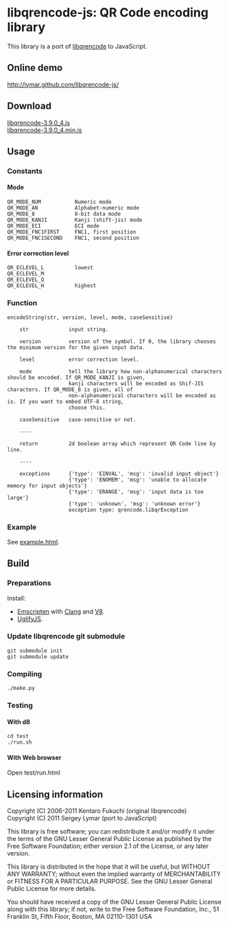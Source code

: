 # libqrencode-js: QR Code encoding library

This library is a port of [libqrencode](https://github.com/fukuchi/libqrencode) to JavaScript.

## Online demo

http://lymar.github.com/libqrencode-js/

## Download

[libqrencode-3.9.0_4.js](https://raw.github.com/lymar/libqrencode-js/3.9.0_4/release/libqrencode-3.9.0_4.js)  
[libqrencode-3.9.0_4.min.js](https://raw.github.com/lymar/libqrencode-js/3.9.0_4/release/libqrencode-3.9.0_4.min.js)

## Usage

### Constants

#### Mode

    QR_MODE_NUM           Numeric mode
    QR_MODE_AN            Alphabet-numeric mode
    QR_MODE_8             8-bit data mode
    QR_MODE_KANJI         Kanji (shift-jis) mode
    QR_MODE_ECI           ECI mode
    QR_MODE_FNC1FIRST     FNC1, first position
    QR_MODE_FNC1SECOND    FNC1, second position

#### Error correction level
    QR_ECLEVEL_L          lowest
    QR_ECLEVEL_M
    QR_ECLEVEL_Q
    QR_ECLEVEL_H          highest

### Function

    encodeString(str, version, level, mode, caseSensitive)
    
        str             input string.
        
        version         version of the symbol. If 0, the library chooses the minimum version for the given input data.
        
        level           error correction level.
        
        mode            tell the library how non-alphanumerical characters should be encoded. If QR_MODE_KANJI is given, 
                        kanji characters will be encoded as Shif-JIS characters. If QR_MODE_8 is given, all of 
                        non-alphanumerical characters will be encoded as is. If you want to embed UTF-8 string, 
                        choose this.
                        
        caseSensitive   case-sensitive or not.
        
        ----
        
        return          2d boolean array which represent QR Code line by line.
        
        ----
        
        exceptions      {'type': 'EINVAL', 'msg': 'invalid input object'}
                        {'type': 'ENOMEM', 'msg': 'unable to allocate memory for input objects'}
                        {'type': 'ERANGE', 'msg': 'input data is too large'}
                        {'type': 'unknown', 'msg': 'unknown error'}
                        exception type: qrencode.libqrException

### Example

See [example.html](https://github.com/lymar/libqrencode-js/blob/master/release/example.html).

## Build

### Preparations

Install:

* [Emscripten](https://github.com/kripken/emscripten) with [Clang](http://clang.llvm.org/get_started.html) and [V8](http://code.google.com/apis/v8/build.html).
* [UglifyJS](https://github.com/mishoo/UglifyJS).

### Update libqrencode git submodule

    git submodule init
    git submodule update

### Compiling

    ./make.py

### Testing

#### With d8

    cd test
    ./run.sh

#### With Web browser

Open test/run.html

## Licensing information

Copyright (C) 2006-2011 Kentaro Fukuchi (original libqrencode)  
Copyright (C) 2011 Sergey Lymar (port to JavaScript)

This library is free software; you can redistribute it and/or modify it under the terms of the GNU Lesser General Public License as published by the Free Software Foundation; either version 2.1 of the License, or any later version.

This library is distributed in the hope that it will be useful, but WITHOUT ANY WARRANTY; without even the implied warranty of MERCHANTABILITY or FITNESS FOR A PARTICULAR PURPOSE. See the GNU Lesser General Public License for more details. 

You should have received a copy of the GNU Lesser General Public License along with this library; if not, write to the Free Software Foundation, Inc., 51 Franklin St, Fifth Floor, Boston, MA 02110-1301 USA
